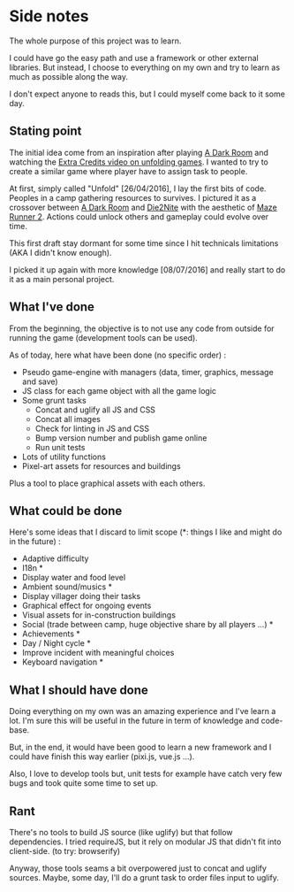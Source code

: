 # Side notes

The whole purpose of this project was to learn.

I could have go the easy path and use a framework or other external libraries.
But instead, I choose to everything on my own and try to learn as much as possible along the way.

I don't expect anyone to reads this, but I could myself come back to it some day.

## Stating point

The initial idea come from an inspiration after playing [A Dark Room](http://adarkroom.doublespeakgames.com/) and watching the [Extra Credits video on unfolding games](https://www.youtube.com/watch?v=ptk93AyICH0).
I wanted to try to create a similar game where player have to assign task to people.

At first, simply called "Unfold" [26/04/2016], I lay the first bits of code.
Peoples in a camp gathering resources to survives.
I pictured it as a crossover between [A Dark Room](http://adarkroom.doublespeakgames.com/) and [Die2Nite](http://www.die2nite.com) with the aesthetic of [Maze Runner 2](http://www.imdb.com/title/tt4046784/mediaviewer/rm2226648064).
Actions could unlock others and gameplay could evolve over time.

This first draft stay dormant for some time since I hit technicals limitations (AKA I didn't know enough).

I picked it up again with more knowledge [08/07/2016] and really start to do it as a main personal project.


## What I've done

From the beginning, the objective is to not use any code from outside for running the game (development tools can be used).

As of today, here what have been done (no specific order) :
  * Pseudo game-engine with managers (data, timer, graphics, message and save)
  * JS class for each game object with all the game logic
  * Some grunt tasks
    * Concat and uglify all JS and CSS
    * Concat all images
    * Check for linting in JS and CSS
    * Bump version number and publish game online
    * Run unit tests
  * Lots of utility functions
  * Pixel-art assets for resources and buildings

Plus a tool to place graphical assets with each others.


## What could be done

Here's some ideas that I discard to limit scope (*: things I like and might do in the future) :
  * Adaptive difficulty
  * I18n *
  * Display water and food level
  * Ambient sound/musics *
  * Display villager doing their tasks
  * Graphical effect for ongoing events
  * Visual assets for in-construction buildings
  * Social (trade between camp, huge objective share by all players ...) *
  * Achievements *
  * Day / Night cycle *
  * Improve incident with meaningful choices
  * Keyboard navigation *


## What I should have done

Doing everything on my own was an amazing experience and I've learn a lot.
I'm sure this will be useful in the future in term of knowledge and code-base.

But, in the end, it would have been good to learn a new framework and I could have finish this way earlier (pixi.js, vue.js ...).

Also, I love to develop tools but, unit tests for example have catch very few bugs and took quite some time to set up.

## Rant

There's no tools to build JS source (like uglify) but that follow dependencies.
I tried requireJS, but it rely on modular JS that didn't fit into client-side. (to try: browserify)

Anyway, those tools seams a bit overpowered just to concat and uglify sources.
Maybe, some day, I'll do a grunt task to order files input to uglify.

